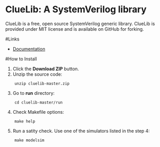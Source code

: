 ClueLib: A SystemVerilog library
================================
ClueLib is a free, open source SystemVerilog generic library. ClueLib is
provided under MIT license and is available on GitHub for forking.

#Links
- [Documentation](http://cluelogic.com/tools/cluelib/api/framed_html/index.html)

#How to Install
1. Click the **Download ZIP** button.
2. Unzip the source code:
````
    unzip cluelib-master.zip
````
3. Go to **run** directory:
````
    cd cluelib-master/run
````
4. Check Makefile options:
````
    make help
````
5. Run a satity check. Use one of the simulators listed in the step 4:
````
    make modelsim
````



